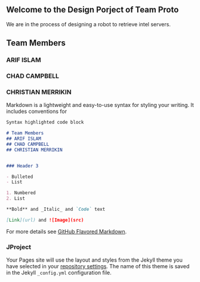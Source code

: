 ## Welcome to the Design Porject of Team Proto

We are in the process of designing a robot to retrieve intel servers.

## Team Members 
### ARIF ISLAM
### CHAD CAMPBELL
### CHRISTIAN MERRIKIN

Markdown is a lightweight and easy-to-use syntax for styling your writing. It includes conventions for

```markdown
Syntax highlighted code block

# Team Members 
## ARIF ISLAM
## CHAD CAMPBELL
## CHRISTIAN MERRIKIN


### Header 3

- Bulleted
- List

1. Numbered
2. List

**Bold** and _Italic_ and `Code` text

[Link](url) and ![Image](src)
```

For more details see [GitHub Flavored Markdown](https://guides.github.com/features/mastering-markdown/).

### JProject

Your Pages site will use the layout and styles from the Jekyll theme you have selected in your [repository settings](https://github.com/ai598d/IntelServerRobot/settings). The name of this theme is saved in the Jekyll `_config.yml` configuration file.

